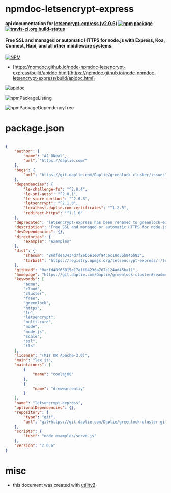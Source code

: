 # npmdoc-letsencrypt-express

#### api documentation for  [letsencrypt-express (v2.0.6)](https://git.daplie.com/Daplie/greenlock-cluster#readme)  [![npm package](https://img.shields.io/npm/v/npmdoc-letsencrypt-express.svg?style=flat-square)](https://www.npmjs.org/package/npmdoc-letsencrypt-express) [![travis-ci.org build-status](https://api.travis-ci.org/npmdoc/node-npmdoc-letsencrypt-express.svg)](https://travis-ci.org/npmdoc/node-npmdoc-letsencrypt-express)

#### Free SSL and managed or automatic HTTPS for node.js with Express, Koa, Connect, Hapi, and all other middleware systems.

[![NPM](https://nodei.co/npm/letsencrypt-express.png?downloads=true&downloadRank=true&stars=true)](https://www.npmjs.com/package/letsencrypt-express)

- [https://npmdoc.github.io/node-npmdoc-letsencrypt-express/build/apidoc.html](https://npmdoc.github.io/node-npmdoc-letsencrypt-express/build/apidoc.html)

[![apidoc](https://npmdoc.github.io/node-npmdoc-letsencrypt-express/build/screenCapture.buildCi.browser.%252Ftmp%252Fbuild%252Fapidoc.html.png)](https://npmdoc.github.io/node-npmdoc-letsencrypt-express/build/apidoc.html)

![npmPackageListing](https://npmdoc.github.io/node-npmdoc-letsencrypt-express/build/screenCapture.npmPackageListing.svg)

![npmPackageDependencyTree](https://npmdoc.github.io/node-npmdoc-letsencrypt-express/build/screenCapture.npmPackageDependencyTree.svg)



# package.json

```json

{
    "author": {
        "name": "AJ ONeal",
        "url": "https://daplie.com/"
    },
    "bugs": {
        "url": "https://git.daplie.com/Daplie/greenlock-cluster/issues"
    },
    "dependencies": {
        "le-challenge-fs": "^2.0.4",
        "le-sni-auto": "^2.0.1",
        "le-store-certbot": "^2.0.3",
        "letsencrypt": "^2.1.0",
        "localhost.daplie.com-certificates": "^1.2.3",
        "redirect-https": "^1.1.0"
    },
    "deprecated": "letsencrypt-express has been renamed to greenlock-express and will now be maintained as such.",
    "description": "Free SSL and managed or automatic HTTPS for node.js with Express, Koa, Connect, Hapi, and all other middleware systems.",
    "devDependencies": {},
    "directories": {
        "example": "examples"
    },
    "dist": {
        "shasum": "86dfdea3434d7f2eb561e0f94c6c18d55b845b83",
        "tarball": "https://registry.npmjs.org/letsencrypt-express/-/letsencrypt-express-2.0.6.tgz"
    },
    "gitHead": "0acfd48f65815e17a1f84236a767e124ad45ba11",
    "homepage": "https://git.daplie.com/Daplie/greenlock-cluster#readme",
    "keywords": [
        "acme",
        "cloud",
        "cluster",
        "free",
        "greenlock",
        "https",
        "le",
        "letsencrypt",
        "multi-core",
        "node",
        "node.js",
        "scale",
        "ssl",
        "tls"
    ],
    "license": "(MIT OR Apache-2.0)",
    "main": "lex.js",
    "maintainers": [
        {
            "name": "coolaj86"
        },
        {
            "name": "drewwarrentiy"
        }
    ],
    "name": "letsencrypt-express",
    "optionalDependencies": {},
    "repository": {
        "type": "git",
        "url": "git+https://git.daplie.com/Daplie/greenlock-cluster.git"
    },
    "scripts": {
        "test": "node examples/serve.js"
    },
    "version": "2.0.6"
}
```



# misc
- this document was created with [utility2](https://github.com/kaizhu256/node-utility2)
